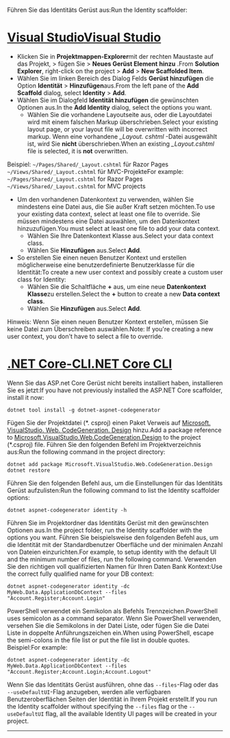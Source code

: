 <span data-ttu-id="8ef3c-101">Führen Sie das Identitäts Gerüst aus:</span><span class="sxs-lookup"><span data-stu-id="8ef3c-101">Run the Identity scaffolder:</span></span>

# <a name="visual-studiotabvisual-studio"></a>[<span data-ttu-id="8ef3c-102">Visual Studio</span><span class="sxs-lookup"><span data-stu-id="8ef3c-102">Visual Studio</span></span>](#tab/visual-studio)

* <span data-ttu-id="8ef3c-103">Klicken Sie in **Projektmappen-Explorer**mit der rechten Maustaste auf das Projekt, > fügen Sie > **Neues Gerüst Element** **hinzu** .</span><span class="sxs-lookup"><span data-stu-id="8ef3c-103">From **Solution Explorer**, right-click on the project > **Add** > **New Scaffolded Item**.</span></span>
* <span data-ttu-id="8ef3c-104">Wählen Sie im linken Bereich des Dialog Felds **Gerüst hinzufügen** die Option **Identität** > **Hinzufügen**aus.</span><span class="sxs-lookup"><span data-stu-id="8ef3c-104">From the left pane of the **Add Scaffold** dialog, select **Identity** > **Add**.</span></span>
* <span data-ttu-id="8ef3c-105">Wählen Sie im Dialogfeld **Identität hinzufügen** die gewünschten Optionen aus.</span><span class="sxs-lookup"><span data-stu-id="8ef3c-105">In the **Add Identity** dialog, select the options you want.</span></span>
  * <span data-ttu-id="8ef3c-106">Wählen Sie die vorhandene Layoutseite aus, oder die Layoutdatei wird mit einem falschen Markup überschrieben.</span><span class="sxs-lookup"><span data-stu-id="8ef3c-106">Select your existing layout page, or your layout file will be overwritten with incorrect markup.</span></span> <span data-ttu-id="8ef3c-107">Wenn eine vorhandene *\_Layout. cshtml* -Datei ausgewählt ist, wird Sie **nicht** überschrieben.</span><span class="sxs-lookup"><span data-stu-id="8ef3c-107">When an existing *\_Layout.cshtml* file is selected, it is **not** overwritten.</span></span>

 <span data-ttu-id="8ef3c-108">Beispiel: `~/Pages/Shared/_Layout.cshtml` für Razor Pages `~/Views/Shared/_Layout.cshtml` für MVC-Projekte</span><span class="sxs-lookup"><span data-stu-id="8ef3c-108">For example: `~/Pages/Shared/_Layout.cshtml` for Razor Pages `~/Views/Shared/_Layout.cshtml` for MVC projects</span></span>
* <span data-ttu-id="8ef3c-109">Um den vorhandenen Datenkontext zu verwenden, wählen Sie mindestens eine Datei aus, die Sie außer Kraft setzen möchten.</span><span class="sxs-lookup"><span data-stu-id="8ef3c-109">To use your existing data context, select at least one file to override.</span></span> <span data-ttu-id="8ef3c-110">Sie müssen mindestens eine Datei auswählen, um den Datenkontext hinzuzufügen.</span><span class="sxs-lookup"><span data-stu-id="8ef3c-110">You must select at least one file to add your data context.</span></span>
  * <span data-ttu-id="8ef3c-111">Wählen Sie Ihre Datenkontext Klasse aus.</span><span class="sxs-lookup"><span data-stu-id="8ef3c-111">Select your data context class.</span></span>
  * <span data-ttu-id="8ef3c-112">Wählen Sie **Hinzufügen** aus.</span><span class="sxs-lookup"><span data-stu-id="8ef3c-112">Select **Add**.</span></span>
* <span data-ttu-id="8ef3c-113">So erstellen Sie einen neuen Benutzer Kontext und erstellen möglicherweise eine benutzerdefinierte Benutzerklasse für die Identität:</span><span class="sxs-lookup"><span data-stu-id="8ef3c-113">To create a new user context and possibly create a custom user class for Identity:</span></span>
  * <span data-ttu-id="8ef3c-114">Wählen Sie die Schaltfläche **+** aus, um eine neue **Datenkontext Klasse**zu erstellen.</span><span class="sxs-lookup"><span data-stu-id="8ef3c-114">Select the **+** button to create a new **Data context class**.</span></span>
  * <span data-ttu-id="8ef3c-115">Wählen Sie **Hinzufügen** aus.</span><span class="sxs-lookup"><span data-stu-id="8ef3c-115">Select **Add**.</span></span>

<span data-ttu-id="8ef3c-116">Hinweis: Wenn Sie einen neuen Benutzer Kontext erstellen, müssen Sie keine Datei zum Überschreiben auswählen.</span><span class="sxs-lookup"><span data-stu-id="8ef3c-116">Note: If you're creating a new user context, you don't have to select a file to override.</span></span>

# <a name="net-core-clitabnetcore-cli"></a>[<span data-ttu-id="8ef3c-117">.NET Core-CLI</span><span class="sxs-lookup"><span data-stu-id="8ef3c-117">.NET Core CLI</span></span>](#tab/netcore-cli)

<span data-ttu-id="8ef3c-118">Wenn Sie das ASP.net Core Gerüst nicht bereits installiert haben, installieren Sie es jetzt:</span><span class="sxs-lookup"><span data-stu-id="8ef3c-118">If you have not previously installed the ASP.NET Core scaffolder, install it now:</span></span>

```dotnetcli
dotnet tool install -g dotnet-aspnet-codegenerator
```

<span data-ttu-id="8ef3c-119">Fügen Sie der Projektdatei (\*. csproj) einen Paket Verweis auf [Microsoft. VisualStudio. Web. CodeGeneration. Design](https://www.nuget.org/packages/Microsoft.VisualStudio.Web.CodeGeneration.Design/) hinzu.</span><span class="sxs-lookup"><span data-stu-id="8ef3c-119">Add a package reference to [Microsoft.VisualStudio.Web.CodeGeneration.Design](https://www.nuget.org/packages/Microsoft.VisualStudio.Web.CodeGeneration.Design/) to the project (\*.csproj) file.</span></span> <span data-ttu-id="8ef3c-120">Führen Sie den folgenden Befehl im Projektverzeichnis aus:</span><span class="sxs-lookup"><span data-stu-id="8ef3c-120">Run the following command in the project directory:</span></span>

```dotnetcli
dotnet add package Microsoft.VisualStudio.Web.CodeGeneration.Design
dotnet restore
```

<span data-ttu-id="8ef3c-121">Führen Sie den folgenden Befehl aus, um die Einstellungen für das Identitäts Gerüst aufzulisten:</span><span class="sxs-lookup"><span data-stu-id="8ef3c-121">Run the following command to list the Identity scaffolder options:</span></span>

```dotnetcli
dotnet aspnet-codegenerator identity -h
```

<span data-ttu-id="8ef3c-122">Führen Sie im Projektordner das Identitäts Gerüst mit den gewünschten Optionen aus.</span><span class="sxs-lookup"><span data-stu-id="8ef3c-122">In the project folder, run the Identity scaffolder with the options you want.</span></span> <span data-ttu-id="8ef3c-123">Führen Sie beispielsweise den folgenden Befehl aus, um die Identität mit der Standardbenutzer Oberfläche und der minimalen Anzahl von Dateien einzurichten.</span><span class="sxs-lookup"><span data-stu-id="8ef3c-123">For example, to setup identity with the default UI and the minimum number of files, run the following command.</span></span> <span data-ttu-id="8ef3c-124">Verwenden Sie den richtigen voll qualifizierten Namen für Ihren Daten Bank Kontext:</span><span class="sxs-lookup"><span data-stu-id="8ef3c-124">Use the correct fully qualified name for your DB context:</span></span>

```dotnetcli
dotnet aspnet-codegenerator identity -dc MyWeb.Data.ApplicationDbContext --files "Account.Register;Account.Login"
```

<span data-ttu-id="8ef3c-125">PowerShell verwendet ein Semikolon als Befehls Trennzeichen.</span><span class="sxs-lookup"><span data-stu-id="8ef3c-125">PowerShell uses semicolon as a command separator.</span></span> <span data-ttu-id="8ef3c-126">Wenn Sie PowerShell verwenden, versehen Sie die Semikolons in der Datei Liste, oder fügen Sie die Datei Liste in doppelte Anführungszeichen ein.</span><span class="sxs-lookup"><span data-stu-id="8ef3c-126">When using PowerShell, escape the semi-colons in the file list or put the file list in double quotes.</span></span> <span data-ttu-id="8ef3c-127">Beispiel:</span><span class="sxs-lookup"><span data-stu-id="8ef3c-127">For example:</span></span>

```dotnetcli
dotnet aspnet-codegenerator identity -dc MyWeb.Data.ApplicationDbContext --files "Account.Register;Account.Login;Account.Logout"
```

<span data-ttu-id="8ef3c-128">Wenn Sie das Identitäts Gerüst ausführen, ohne das `--files`-Flag oder das `--useDefaultUI`-Flag anzugeben, werden alle verfügbaren Benutzeroberflächen Seiten der Identität in Ihrem Projekt erstellt.</span><span class="sxs-lookup"><span data-stu-id="8ef3c-128">If you run the Identity scaffolder without specifying the `--files` flag or the `--useDefaultUI` flag, all the available Identity UI pages will be created in your project.</span></span>

---
